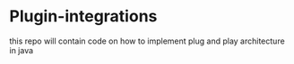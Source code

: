 # Plugin-integrations
this repo will contain code on how to implement plug and play architecture in java

